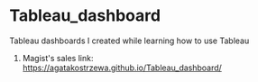 # Tableau_dashboard
Tableau dashboards I created while learning how to use Tableau

1. Magist's sales
   link: https://agatakostrzewa.github.io/Tableau_dashboard/
